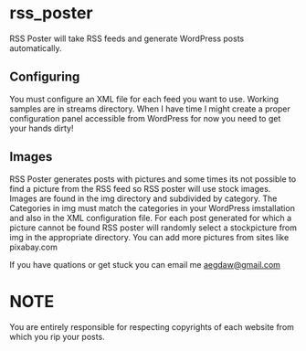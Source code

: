 # rss_poster

RSS Poster will take RSS feeds and generate WordPress posts automatically.

Configuring
------------
You must configure an XML file for each feed you want to use. Working samples are in streams directory.
When I have time I might create a proper configuration panel accessible from WordPress for now you need to get your hands dirty!

Images
--------
RSS Poster generates posts with pictures and some times its not possible to find a picture from the RSS feed
so RSS poster will use stock images. Images are found in the img directory and subdivided by category.
The Categories in img must match the categories in your WordPress imstallation and also in the XML configuration file. For each post generated for which a picture cannot be found  RSS poster will randomly select a stockpicture from img in the appropriate directory. You can add more pictures from sites like pixabay.com

If you have quations or get stuck you can email me aegdaw@gmail.com

NOTE
====
You are entirely responsible for respecting copyrights of each website from which you rip your posts.